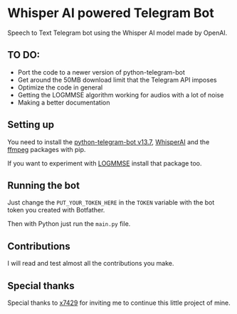 # Whisper AI powered Telegram Bot
Speech to Text Telegram bot using the Whisper AI model made by OpenAI.

## TO DO:
- Port the code to a newer version of python-telegram-bot
- Get around the 50MB download limit that the Telegram API imposes
- Optimize the code in general
- Getting the LOGMMSE algorithm working for audios with a lot of noise
- Making a better documentation

## Setting up
You need to install the [python-telegram-bot v13.7](https://github.com/python-telegram-bot/python-telegram-bot), [WhisperAI](https://github.com/openai/whisper) and the [ffmpeg](https://github.com/kkroening/ffmpeg-python) packages with pip.

If you want to experiment with [LOGMMSE](https://pypi.org/project/logmmse/) install that package too.

## Running the bot
Just change the `PUT_YOUR_TOKEN_HERE` in the `TOKEN` variable with the bot token you created with Botfather.

Then with Python just run the `main.py` file.

## Contributions
I will read and test almost all the contributions you make.

## Special thanks
Special thanks to [x7429](https://github.com/x7429) for inviting me to continue this little project of mine.


